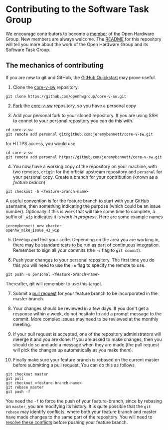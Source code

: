 # Contributing to the Software Task Group

We encourage contributors to become a [member](https://www.openhwgroup.org/membership/) of the Open Hardware Group.  New members are always welcome.  The [README](README.md) for this repository will tell you more about the work of the Open Hardware Group and its Software Task Group.

## The mechanics of contributing

If you are new to git and GitHub, the [GitHub Quickstart](https://help.github.com/en/github/getting-started-with-github/quickstart) may prove useful.

1. Clone the [core-v-sw](https://github.com/openhwgroup/core-v-sw) repository:
```
git clone https://github.com/openhwgroup/core-v-sw.git
```

2. [Fork](https://help.github.com/articles/fork-a-repo/) the [core-v-sw](https://github.com/openhwgroup/core-v-sw) repository, so you have a personal copy

3. Add your personal fork to your cloned repository.  If you are using SSH to connet to your personal repository you can do this with.
```
cd core-v-sw
git remote add personal git@github.com:jeremybennett/core-v-sw.git
```
  for HTTPS access, you would use
```
cd core-v-sw
git remote add personal https://github.com/jeremybennett/core-v-sw.git
```

4. You now have a working copy of the repository on your machine, with two remotes, `origin` for the official upstream repository and `personal` for your personal copy.  Create a branch for your contribution (known as a _feature branch_)
```
git checkout -b <feature-branch-name>
```
A useful convention is for the feature branch to start with your GitHub username, then something indicating the purpose (which could be an issue number).  Optionally if this is work that will take some time to complete, a suffix of `_wip` indicates it is _work in progress_.  Here are some example names
```
jeremybennett_new_charter
openhw_mike_issue_43_wip
```

5. Develop and test your code.  Depending on the area you are working in, there may be standard tests to be run as part of continuous integration.  Remember to sign all your commits (the `-s` flag to `git commit`).

6. Push your changes to your personal repository.  The first time you do this you will need to use the `-u` flag to specify the remote to use.
```
git push -u personal <feature-branch-name>
```

   Thereafter, git will remember to use this target.

7. Submit a [pull request](https://help.github.com/en/github/collaborating-with-issues-and-pull-requests/about-pull-requests) for your feature branch to be incorporated in the master branch.

8. Your changes should be reviewed in a few days.  If you don't get a response within a week, do not hesitate to add a prompt message to the commit.  More complex issues may need to be reviewed at the monthly meeting.

9. If your pull request is accepted, one of the repository administrators will meerge it and you are done.  If you are asked to make changes, then you should do so and add a message when they are made (the pull request will pick the changes up automatically as you make them).

10. Finally make sure your feature branch is rebased on the current master before submitting a pull request.  You can do this as follows
```
git checkout master
git pull
git checkout <feature-branch-name>
git rebase master
git push -f
```

   You need the `-f` to force the push of your feature-branch, since by rebasing on `master`, you are modifying its history.  It is quite possible that the `git rebase` may identify conflicts, where both your feature branch and master have made changes to the same part of the repository.  You will need to [resolve these conflicts](https://help.github.com/en/github/using-git/resolving-merge-conflicts-after-a-git-rebase) before pushing your feature branch.
